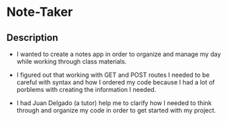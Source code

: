 # Note-Taker

## Description

- I wanted to create a notes app in order to organize and manage my day while working through class materials.

- I figured out that working with GET and POST routes I needed to be careful with syntax and how I ordered my code because I had a lot of porblems with creating the information I needed.

- I had Juan Delgado (a tutor) help me to clarify how I needed to think through and organize my code in order to get started with my project.

